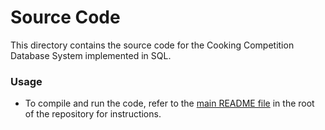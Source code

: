 # Source Code

This directory contains the source code for the Cooking Competition Database System implemented in SQL.

### Usage
- To compile and run the code, refer to the [main README file](https://github.com/aphrochl/CookingManagementSystem/tree/main) in the root of the repository for instructions.
